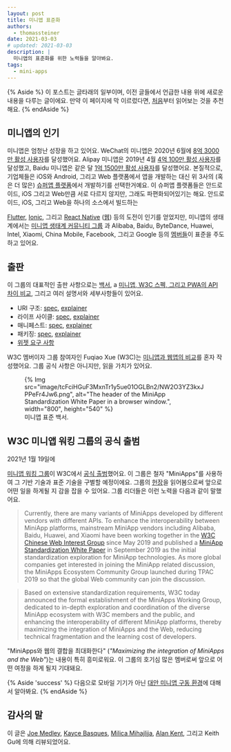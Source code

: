 ```yaml
---
layout: post
title: 미니앱 표준화
authors:
  - thomassteiner
date: 2021-03-03
# updated: 2021-03-03
description: |
  미니앱의 표준화를 위한 노력들을 알아봐요.
tags:
  - mini-apps
---
```


{% Aside %}
이 포스트는 글타래의 일부이며, 이전 글들에서 언급한 내용 위에 새로운 내용을 다루는 글이에요.
만약 이 페이지에 막 이르렀다면, [처음](/mini-app-super-apps/)부터 읽어보는 것을 추천해요.
{% endAside %}

## 미니앱의 인기

미니앱은 엄청난 성장을 하고 있어요. WeChat의 미니앱은 2020년 6월에 [8억 3000만 활성 사용자](https://www.questmobile.com.cn/research/report-new/122)를 달성했어요.
Alipay 미니앱은 2019년 4월 [4억 100만 활성 사용자](https://kr-asia.com/the-mau-of-wechat-alipay-and-baidus-mini-programs-now-add-up-to-more-than-1-billion)를 달성했고,
Baidu 미니앱은 같은 달 [1억 1500만 활성 사용자](https://kr-asia.com/the-mau-of-wechat-alipay-and-baidus-mini-programs-now-add-up-to-more-than-1-billion)를 달성했어요.
본질적으로, 기업체들은 iOS와 Android, 그리고 Web 플랫폼에서 앱을 개발하는 대신 위 3사의 (혹은 더 많은) [슈퍼앱 플랫폼](/mini-app-super-apps/)에서 개발하기를 선택한거예요.
이 슈퍼앱 플랫폼들은 안드로이드, iOS 그리고 Web만큼 서로 다르지 않지만, 그래도 파편화되어있기는 해요.
안드로이드, iOS, 그리고 Web을 하나의 소스에서 빌드하는

[Flutter](https://flutter.dev/), [Ionic](https://ionicframework.com/), 그리고
[React Native](https://reactnative.dev/) ([웹](https://github.com/necolas/react-native-web))
등의 도전이 인기를 얻었지만, 미니앱의 생태계에서는 [미니앱 생태계 커뮤니티 그룹](https://www.w3.org/community/miniapps/)
과 Alibaba, Baidu, ByteDance, Huawei, Intel, Xiaomi, China Mobile, Facebook, 그리고 Google 등의 [멤버들](https://www.w3.org/community/miniapps/participants)이 표준을 주도하고 있어요.

## 출판

이 그룹의 대표적인 출판 사항으로는
[백서](https://w3c.github.io/miniapp/white-paper/), a
[미니앱, W3C 스펙, 그리고 PWA의 API 차이 비교](https://www.w3.org/TR/mini-app-white-paper/comparison.html),
그리고 여러 설명서와 세부사항들이 있어요.

- URI 구조: [spec](https://w3c.github.io/miniapp/specs/uri/),
  [explainer](https://github.com/w3c/miniapp/blob/gh-pages/specs/uri/docs/explainer.md)
- 라이프 사이클: [spec](https://w3c.github.io/miniapp/specs/lifecycle/),
  [explainer](https://github.com/w3c/miniapp/blob/gh-pages/specs/lifecycle/docs/explainer.md)
- 매니페스트: [spec](https://w3c.github.io/miniapp/specs/manifest/),
  [explainer](https://github.com/w3c/miniapp/blob/gh-pages/specs/manifest/docs/explainer.md)
- 패키징: [spec](https://w3c.github.io/miniapp/specs/packaging/),
  [explainer](https://github.com/w3c/miniapp/blob/gh-pages/specs/packaging/docs/explainer.md)
- [위젯 요구 사항](https://w3c.github.io/miniapp/specs/widget-req/)

W3C 멤버이자 그룹 참여자인 Fuqiao Xue (W3C)는 [미니앱과 웹앱의 비교](https://xfq.github.io/miniapp-comparison/)를 혼자 작성했어요.
그룹 공식 사항은 아니지만, 읽을 가치가 있어요.

<figure>
  {% Img src="image/tcFciHGuF3MxnTr1y5ue01OGLBn2/NW2O3YZ3kxJPPeFr4Jw6.png", alt="The header of the MiniApp Standardization White Paper in a browser window.", width="800", height="540" %}
  <figcaption>
    미니앱 표준 백서.
  </figcaption>
</figure>

## W3C 미니앱 워킹 그룹의 공식 출범

2021년 1월 19일에

[미니앱 워킹 그룹](https://www.w3.org/2021/miniapps/)이 W3C에서 [공식 출범](https://www.w3.org/blog/2021/01/w3c-launches-the-miniapps-working-group/)했어요.
이 그룹은 철자 "MiniApps"를 사용하여 그 기반 기술과 표준 기술을 구별할 예정이에요.
그룹의 [헌장](https://www.w3.org/2021/01/miniapps-wg-charter.html)을 읽어봄으로써 앞으로 어떤 일을 하게될 지 감을 잡을 수 있어요.
그룹 리더들은 이런 노력을 다음과 같이 말했어요.

> Currently, there are many variants of MiniApps developed by different vendors with different APIs.
> To enhance the interoperability between MiniApp platforms, mainstream MiniApp vendors including
> Alibaba, Baidu, Huawei, and Xiaomi have been working together in the [W3C Chinese Web Interest Group](https://www.w3.org/2018/chinese-web-ig/index.html)
> since May 2019 and published a [MiniApp Standardization White Paper](https://www.w3.org/TR/mini-app-white-paper/) in September 2019 as the initial standardization exploration for MiniApp technologies. As more global companies get interested in joining the MiniApp related discussion, the MiniApps Ecosystem Community Group launched during TPAC 2019 so that the global Web community can join the discussion.

> Based on extensive standardization requirements, W3C today announced the formal establishment of the MiniApps Working Group,
> dedicated to in-depth exploration and coordination of the diverse MiniApp ecosystem with W3C members and the public,
> and enhancing the interoperability of different MiniApp platforms, thereby maximizing the integration of MiniApps and the Web,
> reducing technical fragmentation and the learning cost of developers.

"MiniApps와 웹의 결합을 최대화한다" (_"Maximizing the integration of MiniApps and the Web"_)는 내용이 특히 흥미로워요.
이 그룹의 호기심 많은 멤버로써 앞으로 어떤 여정을 하게 될지 기대돼요.

{% Aside 'success' %}
다음으로 모바일 기기가 아닌 [대안 미니앱 구동 환경](/mini-app-alternative-runtime-environments/)에 대해서 알아봐요.
{% endAside %}

## 감사의 말

이 글은 [Joe Medley](https://github.com/jpmedley),
[Kayce Basques](https://github.com/kaycebasques),
[Milica Mihajlija](https://github.com/mihajlija),
[Alan Kent](https://github.com/alankent),
그리고 Keith Gu에 의해 리뷰되었어요.
